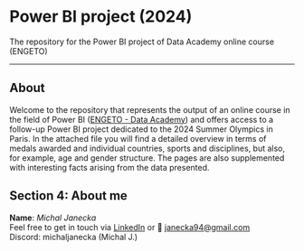 # Power BI project (2024)
The repository for the Power BI project of Data Academy online course (ENGETO)  

---

## About
Welcome to the repository that represents the output of an online course in the field of Power BI ([ENGETO - Data Academy](https://engeto.cz/datova-akademie/)) and offers access to a follow-up Power BI project dedicated to the 2024 Summer Olympics in Paris. In the attached file you will find a detailed overview in terms of medals awarded and individual countries, sports and disciplines, but also, for example, age and gender structure. The pages are also supplemented with interesting facts arising from the data presented.

## Section 4: About me
**Name**: *Michal Janecka*  
Feel free to get in touch via [LinkedIn](https://www.linkedin.com/in/michal-janecka/) or :email: janecka94@gmail.com  
Discord: michaljanecka (Michal J.)


